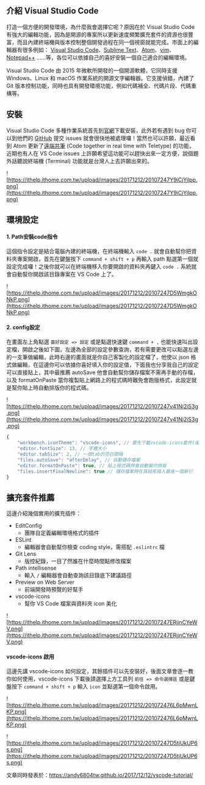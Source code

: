 ## 介紹 Visual Studio Code
打造一個方便的開發環境，為什麼我會選擇它呢？原因在於 Visual Studio Code 有強大的編輯功能，因為是開源的專案所以更新速度頻繁擴充套件的資源也很豐富，而且內建終端機與版本控制整個開發過程在同一個視窗就能完成。市面上的編輯器有很多例如： [Visual Studio Code](https://code.visualstudio.com/)、[Sublime Text](https://www.sublimetext.com/)、[Atom](https://atom.io/)、[vim](https://vim.sourceforge.io/download.php)、[Notepad++](https://notepad-plus-plus.org/zh/) ......等，各位可以依據自己的喜好安裝一個自己適合的編輯環境。

Visual Studio Code 由 2015 年微軟所開發的一個開源軟體，它同時支援 Windows、Linux 和 macOS 作業系統的開源文字編輯器。它支援偵錯，內建了Git 版本控制功能，同時也具有開發環境功能，例如代碼補全、代碼片段、代碼重構等。


## 安裝
Visual Studio Code 多種作業系統首先到[官網](https://code.visualstudio.com/)下載安裝，此外若有遇到 bug 你可以到他們的 [GitHub](https://github.com/Microsoft/vscode/) 提交 issues 就會很快地被處理囉！當然也可以許願，最近看到 Atom 更新了[遠端共筆](https://teletype.atom.io/) (Code together in real time with Teletype) 的功能，近期也有人在 VS Code issues 上許願希望這功能可以趕快出來一定方便，說個題外話聽說終端機 (Terminal) 功能就是台灣人上去許願出來的。

![https://ithelp.ithome.com.tw/upload/images/20171212/20107247Y9iCjYilpp.png](https://ithelp.ithome.com.tw/upload/images/20171212/20107247Y9iCjYilpp.png)

## 環境設定
#### 1. Path安裝code指令
這個指令設定是結合電腦內建的終端機，在終端機輸入 `code .` 就會自動幫你把資料夾專案開啟，首先在鍵盤按下 `command + shift + p` 再輸入 path 點選第一個就設定完成囉！之後你就可以在終端機移入你要開啟的資料夾再鍵入 `code .` 系統就會自動幫你開啟該目錄專案在 VS Code 上了。

![https://ithelp.ithome.com.tw/upload/images/20171212/20107247D5WmgkONkP.png](https://ithelp.ithome.com.tw/upload/images/20171212/20107247D5WmgkONkP.png)

#### 2. config設定
在畫面左上角點選 `喜好設定 => 設定` 或是點選快速鍵 `command + ,` 也能快速叫出設定檔，開啟之後如下圖，左邊為全部的設定參數查詢，若有需要更改可以點選左邊的一支筆做編輯，此時右邊的畫面就是你自己客製化的設定檔了，他使以 json 格式做編輯，在這邊你可以依據你喜好填入你的設定值，下面我也分享我自己的設定可以直接貼上，其中最推薦 autoSave 他會自動幫你儲存檔案不需再手動的存檔，以及 formatOnPaste 當你複製貼上網路上的程式碼時難免會跑版格式，此設定就是幫你貼上時自動排版你的程式碼。

![https://ithelp.ithome.com.tw/upload/images/20171212/20107247v41Nj2iS3g.png](https://ithelp.ithome.com.tw/upload/images/20171212/20107247v41Nj2iS3g.png)

```js
{
    "workbench.iconTheme": "vscode-icons", // 要先下載vscode-icons套件(後面會提到)
    "editor.fontSize": 13, // 字體大小
    "editor.tabSize": 2, // 一個tab的空白間隔
    "files.autoSave": "afterDelay", // 自動儲存檔案
    "editor.formatOnPaste": true, // 貼上程式碼時會自動幫你排版
    "files.insertFinalNewline": true // 儲存檔案時在其結尾插入最後一個新行
}
```

## 擴充套件推薦
這邊介紹幾個實用的擴充插件：
- EditConfig
  - 團隊自定義編輯環境格式的插件
- ESLint
  - 編輯器會自動幫你檢查 coding style，需搭配 `.eslintrc` 檔
- Git Lens
  - 版控紀錄，一目了然誰在什麼時間點修改檔案
- Path intellisense
  - 輸入 `/` 編輯器會自動查詢該目錄底下建議路徑
- Preview on Web Server
  - 前端開發時預覽的好幫手
- vscode-icons
  - 幫你 VS Code 檔案與資料夾 icon 美化

![https://ithelp.ithome.com.tw/upload/images/20171212/20107247ERjjnCYeWV.png](https://ithelp.ithome.com.tw/upload/images/20171212/20107247ERjjnCYeWV.png)

#### vscode-icons 啟用
這邊先講 vscode-icons 如何設定，其餘插件可以先安裝好，後面文章會逐一教你如何使用，vscode-icons 下載後請選擇上方工具列 `前往 => 命令選擇區` 或是鍵盤按下 `command + shift + p` 輸入 `icon` 並點選第一個命令啟用。

![https://ithelp.ithome.com.tw/upload/images/20171212/201072476L6pMwnLKP.png](https://ithelp.ithome.com.tw/upload/images/20171212/201072476L6pMwnLKP.png)

![https://ithelp.ithome.com.tw/upload/images/20171212/20107247D5tjUkUP6s.png](https://ithelp.ithome.com.tw/upload/images/20171212/20107247D5tjUkUP6s.png)


文章同時發表於：https://andy6804tw.github.io/2017/12/12/vscode-tutorial/